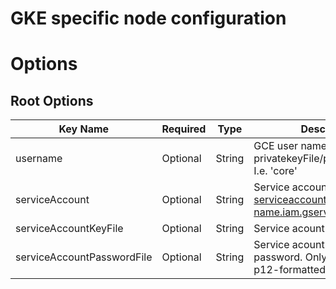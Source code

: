 # GKE specific node configuration

# Options
## Root Options
| Key Name | Required | Type | Description|
| --- | --- | --- | --- |
| username | Optional | String | GCE user name for the privatekeyFile/publickeyFile. I.e. 'core' |
| serviceAccount | Optional | String | Service account name, i.e serviceaccount@project-name.iam.gserviceaccount.com |
| serviceAccountKeyFile | Optional | String | Service acount key file. |
| serviceAccountPasswordFile | Optional | String | Service acount key file password. Only relevant for p12-formatted key files. |
